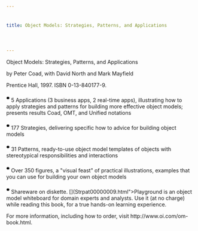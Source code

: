 ```yaml
---


title: Object Models: Strategies, Patterns, and Applications



---
```



<p>Object Models: Strategies, Patterns, and Applications </p>

<p>by Peter Coad, with David North and Mark Mayfield </p>

<p>Prentice Hall, 1997. ISBN 0-13-840177-9. </p>

<p><img src="Strpat20000001.gif" alt="Strpat20000001.gif" border="0" width="9" height="23">
5 Applications (3 business apps, 2 real-time apps), illustrating how to apply strategies
and patterns for building more effective object models; presents results Coad, OMT, and
Unified notations </p>

<p><img src="Strpat20000001.gif" alt="Strpat20000001.gif" border="0" width="9" height="23">
177 Strategies, delivering specific how to advice for building object models </p>

<p><img src="Strpat20000001.gif" alt="Strpat20000001.gif" border="0" width="9" height="23">
31 Patterns, ready-to-use object model templates of objects with stereotypical
responsibilities and interactions </p>

<p><img src="Strpat20000001.gif" alt="Strpat20000001.gif" border="0" width="9" height="23">
Over 350 figures, a &quot;visual feast&quot; of practical illustrations, examples that you
can use for building your own object models </p>

<p><img src="Strpat20000001.gif" alt="Strpat20000001.gif" border="0" width="9" height="23">
Shareware on diskette. [](Strpat00000009.html">Playground</a> is an object model
whiteboard for domain experts and analysts. Use it (at no charge) while reading this book,
for a true hands-on learning experience. </p>

<p>For more information, including how to order, visit http://www.oi.com/om-book.html. </p>


